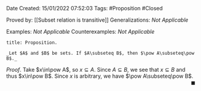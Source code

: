 <br />
<br />

Date Created: 15/01/2022 07:52:03
Tags: #Proposition #Closed
 
Proved by: [[Subset relation is transitive]]
Generalizations: _Not Applicable_

Examples: _Not Applicable_
Counterexamples: _Not Applicable_

``` ad-Proposition
title: Proposition.

_Let $A$ and $B$ be sets. If $A\subseteq B$, then $\pow A\subseteq\pow B$._

```

_Proof_. Take $x\in\pow A$, so $x\subseteq A$. Since $A\subseteq B$, we see that $x\subseteq B$ and thus $x\in\pow B$. Since $x$ is arbitrary, we have $\pow A\subseteq\pow B$.<span style="float:right;">$\blacksquare$</span>
